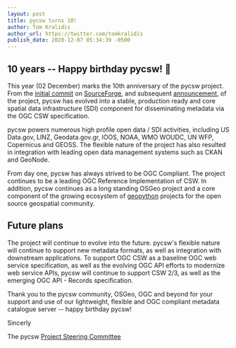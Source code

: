 ```yaml
---
layout: post
title: pycsw turns 10!
author: Tom Kralidis
author_url: https://twitter.com/tomkralidis
publish_date: 2020-12-07 05:34:39 -0500
---
```


## 10 years -- Happy birthday pycsw! 🎉

This year (02 December) marks the 10th anniversary of the pycsw project.  From
the [initial commit](https://github.com/geopython/pycsw/commit/2025ff4b5a00ef97ffadb9f53075df84bf03e697)
on [SourceForge](https://sourceforge.net/projects/pycsw/), and subsequent
[announcement](https://kralidis.ca/blog/2011/02/04/help-wanted-baking-a-csw-server-in-python),
of the project, pycsw has evolved into a stable, production ready and core
spatial data infrastructure (SDI) component for disseminating metadata via the
OGC CSW specification.

pycsw powers numerous high profile open data / SDI activities, including US
Data.gov, LINZ, Geodata.gov.gr, IOOS, NOAA, WMO WOUDC, UN WFP, Copernicus and
GEOSS.  The flexible nature of the project has also resulted in integration
with leading open data management systems such as CKAN and GeoNode.

From day one, pycsw has always strived to be OGC Compliant.  The project
continues to be a leading OGC Reference Implementation of CSW.  In addition,
pycsw continues as a long standing OSGeo project and a core component of the
growing ecosystem of [geopython](https://geopython.github.io) projects for the
open source geospatial community.

## Future plans

The project will continue to evolve into the future.  pycsw's flexible nature
will continue to support new metadata formats, as well as integration with
downstream applications.  To support OGC CSW as a baseline OGC web service
specification, as well as the evolving OGC API efforts to modernize web service
APIs, pycsw will continue to support CSW 2/3, as well as the emerging
OGC API - Records specification.

Thank you to the pycsw community, OSGeo, OGC and beyond for your support
and use of our lightweight, flexible and OGC compliant metadata catalogue
server -- happy birthday pycsw!

Sincerly

The pycsw [Project Steering Committee](https://pycsw.org/community/psc.html)
